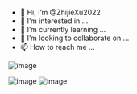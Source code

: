 - 👋 Hi, I’m @ZhijieXu2022
- 👀 I’m interested in ...
- 🌱 I’m currently learning ...
- 💞️ I’m looking to collaborate on ...
- 📫 How to reach me ...


![image](https://user-images.githubusercontent.com/38736420/170641069-0224050e-af63-411c-bb14-e66e0314f928.png)


![image](https://user-images.githubusercontent.com/38736420/170640982-6e6a12af-ece7-4f0d-8275-7fd0138990fc.png)
![image](https://user-images.githubusercontent.com/38736420/170641119-61cbc983-13fa-4738-a5fe-97ea635f9ee5.png)


<!---
ZhijieXu2022/ZhijieXu2022 is a ✨ special ✨ repository because its `README.md` (this file) appears on your GitHub profile.
You can click the Preview link to take a look at your changes.
--->
